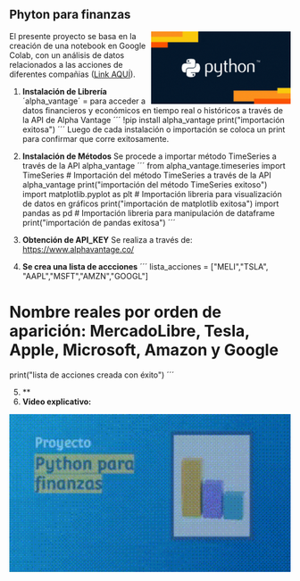 ## Phyton para finanzas

<img align="right" alt="Python" width="250" src="https://github.com/JessBasile/TuPrimeraPagina-Basile/raw/main/imagenes/python.gif">

El presente proyecto se basa en la creación de una notebook en Google Colab, con un análisis de datos relacionados a las acciones de diferentes compañias ([Link AQUÍ](https://view.genially.com/67ca73e4481e4913c9a91756)).

1. **Instalación de Librería**
   ´alpha_vantage´ = para acceder a datos financieros y económicos en tiempo real o históricos a través de la API de Alpha Vantage
   ´´´
   !pip install alpha_vantage
   print("importación exitosa")
   ´´´
   Luego de cada instalación o importación se coloca un print para confirmar que corre exitosamente.
   
2.  **Instalación de Métodos**
   Se procede a importar método TimeSeries a través de la API alpha_vantage
  ´´´
  from alpha_vantage.timeseries import TimeSeries # Importación del método TimeSeries a través de la API alpha_vantage
  print("importación del método TimeSeries exitoso")
  import matplotlib.pyplot as plt # Importación libreria para visualización de datos en gráficos
  print("importación de matplotlib exitosa")
  import pandas as pd # Importación libreria para manipulación de dataframe
  print("importación de pandas exitosa")
  ´´´

3.  **Obtención de API_KEY**
   Se realiza a través de: https://www.alphavantage.co/

4. **Se crea una lista de accciones**
  ´´´
  lista_acciones = ["MELI","TSLA", "AAPL","MSFT","AMZN","GOOGL"]
  # Nombre reales por orden de aparición: MercadoLibre, Tesla, Apple, Microsoft, Amazon y Google
  print("lista de acciones creada con éxito")
  ´´´

5. **
1. **Video explicativo:**

<p align="center">
  <img src="https://github.com/JessBasile/Python/blob/main/Imagenes/Python_github.gif?raw=true" width="700">
</p>

